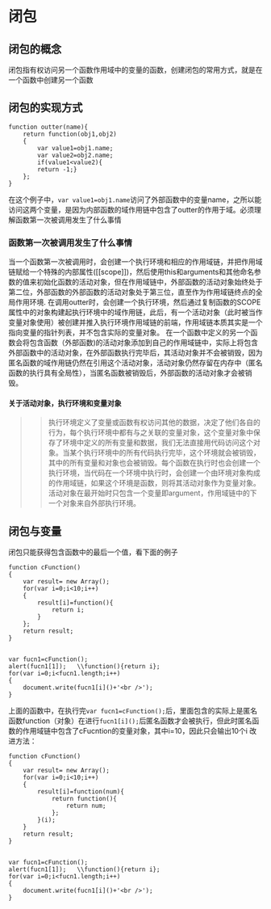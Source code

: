 # 闭包
## 闭包的概念
闭包指有权访问另一个函数作用域中的变量的函数，创建闭包的常用方式，就是在一个函数中创建另一个函数
## 闭包的实现方式
```
function outter(name){
    return function(obj1,obj2)
    {
        var value1=obj1.name;
        var value2=obj2.name;
        if(value1<value2){
        return -1;}
    };
}
```
在这个例子中，`var value1=obj1.name`访问了外部函数中的变量name，之所以能访问这两个变量，是因为内部函数的域作用链中包含了outter的作用于域。必须理解函数第一次被调用发生了什么事情
### 函数第一次被调用发生了什么事情
当一个函数第一次被调用时，会创建一个执行环境和相应的作用域链，并把作用域链赋给一个特殊的内部属性([[scope]])，然后使用this和arguments和其他命名参数的值来初始化函数的活动对象，但在作用域链中，外部函数的活动对象始终处于第二位，外部函数的外部函数的活动对象处于第三位，直至作为作用域链终点的全局作用环境.
在调用outter时，会创建一个执行环境，然后通过复制函数的SCOPE属性中的对象构建起执行环境中的域作用链，此后，有一个活动对象（此时被当作变量对象使用）被创建并推入执行环境作用域链的前端，作用域链本质其实是一个指向变量的指针列表，并不包含实际的变量对象。
在一个函数中定义的另一个函数会将包含函数（外部函数)的活动对象添加到自己的作用域链中，实际上将包含外部函数中的活动对象，在外部函数执行完毕后，其活动对象并不会被销毁，因为匿名函数的域作用链仍然在引用这个活动对象，活动对象仍然存留在内存中（匿名函数的执行具有全局性），当匿名函数被销毁后，外部函数的活动对象才会被销毁。
#### 关于活动对象，执行环境和变量对象
>>执行环境定义了变量或函数有权访问其他的数据，决定了他们各自的行为，每个执行环境中都有与之关联的变量对象，这个变量对象中保存了环境中定义的所有变量和数据，我们无法直接用代码访问这个对象。当某个执行环境中的所有代码执行完毕，这个环境就会被销毁，其中的所有变量和对象也会被销毁。每个函数在执行时也会创建一个执行环境，当代码在一个环境中执行时，会创建一个由环境对象构成的作用域链，如果这个环境是函数，则将其活动对象作为变量对象。活动对象在最开始时只包含一个变量即argument，作用域链中的下一个对象来自外部执行环境。
## 闭包与变量
闭包只能获得包含函数中的最后一个值，看下面的例子
```
function cFunction()
{
    var result= new Array();
    for(var i=0;i<10;i++)
    {
        result[i]=function(){
            return i;
        }
    };
    return result;
}


var fucn1=cFunction();
alert(fucn1[1]);   \\function(){return i};
for(var i=0;i<fucn1.length;i++)
{
    document.write(fucn1[i]()+'<br />');
}
```
上面的函数中，在执行完`var fucn1=cFunction();`后，里面包含的实际上是匿名函数function（对象）在进行`fucn1[i]();`后匿名函数才会被执行，但此时匿名函数的作用域链中包含了cFucntion的变量对象，其中i=10，因此只会输出10个i
改进方法：
```
function cFunction()
{
    var result= new Array();
    for(var i=0;i<10;i++)
    {
        result[i]=function(num){
            return function(){
                return num;
            };
        }(i);
    }
    return result;
}


var fucn1=cFunction();
alert(fucn1[1]);   \\function(){return i};
for(var i=0;i<fucn1.length;i++)
{
    document.write(fucn1[i]()+'<br />');
}
```